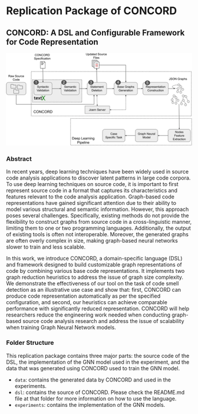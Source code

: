 # Replication Package of CONCORD
## CONCORD: A DSL and Configurable Framework for Code Representation

![Overview of the study](figs/overview.png)

### Abstract
In recent years, deep learning techniques have been widely used in source code analysis applications to discover latent patterns in large code corpora. To use deep learning techniques on source code, it is important to first represent source code in a format that captures its characteristics and features relevant to the code analysis application. Graph-based code representations have gained significant attention due to their ability to model various structural and semantic information. However, this approach poses several challenges. 
Specifically, existing methods do not provide the flexibility to construct graphs from source code in a cross-linguistic manner, limiting them to one or two programming languages. Additionally, the output of existing tools is often not interoperable. Moreover, the generated graphs are often overly complex in size, making graph-based neural networks slower to train and less scalable.

In this work, we introduce CONCORD, a domain-specific language (DSL) and framework designed to build customizable graph representations of code by combining various base code representations. It implements two graph reduction heuristics to address the issue of graph size complexity. We demonstrate the effectiveness of our tool on the task of code smell detection as an illustrative use case and show that: first, CONCORD can produce code representation automatically as per the specified configuration, and second, our heuristics can achieve comparable performance with significantly reduced representation. CONCORD will help researchers reduce the engineering work needed when conducting graph-based source code analysis research and address the issue of scalability when training Graph Neural Network models.

### Folder Structure
This replication package contains three major parts: the source code of the DSL, the implementation of the GNN model used in the experiment, and the data that was generated using CONCORD used to train the GNN model. 
- `data`: contains the generated data by CONCORD and used in the experiments.
- `dsl`: contains the source of CONCORD. Please check the README.md file at that folder for more information on how to use the language.
- `experiments`: contains the implementation of the GNN models.